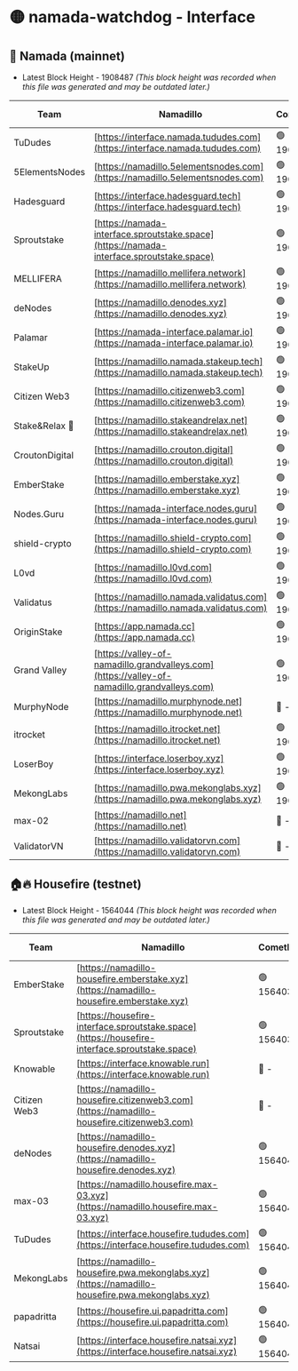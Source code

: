 # 🟡 namada-watchdog - Interface

## 🚀 Namada (mainnet)
- Latest Block Height - 1908487 *(This block height was recorded when this file was generated and may be outdated later.)*

| Team | Namadillo | CometBFT | Indexer | MASP Indexer |
|-|-|-|-|-|
| TuDudes | [https://interface.namada.tududes.com](https://interface.namada.tududes.com) | 🟢 1908466 | 🟢 1908466 | 🟢 1908466 |
| 5ElementsNodes | [https://namadillo.5elementsnodes.com](https://namadillo.5elementsnodes.com) | 🟢 1908467 | 🟢 1908466 | 🟢 1908466 |
| Hadesguard | [https://interface.hadesguard.tech](https://interface.hadesguard.tech) | 🟢 1908467 | 🟢 1908467 | 🟢 1908467 |
| Sproutstake | [https://namada-interface.sproutstake.space](https://namada-interface.sproutstake.space) | 🟢 1908468 | 🟢 1908468 | 🟢 1908468 |
| MELLIFERA | [https://namadillo.mellifera.network](https://namadillo.mellifera.network) | 🟢 1908469 | 🟢 1908469 | 🟢 1908469 |
| deNodes | [https://namadillo.denodes.xyz](https://namadillo.denodes.xyz) | 🟢 1908469 | 🔴 1889999 | 🟢 1908469 |
| Palamar | [https://namada-interface.palamar.io](https://namada-interface.palamar.io) | 🟢 1908470 | 🔴 1889999 | 🟢 1908470 |
| StakeUp | [https://namadillo.namada.stakeup.tech](https://namadillo.namada.stakeup.tech) | 🟢 1908471 | 🟢 1908470 | 🟢 1908470 |
| Citizen Web3 | [https://namadillo.citizenweb3.com](https://namadillo.citizenweb3.com) | 🟢 1908471 | 🟢 1908471 | 🟢 1908471 |
| Stake&Relax 🦥 | [https://namadillo.stakeandrelax.net](https://namadillo.stakeandrelax.net) | 🟢 1908472 | 🔴 - | 🟢 1908474 |
| CroutonDigital | [https://namadillo.crouton.digital](https://namadillo.crouton.digital) | 🟢 1908474 | 🔴 - | 🟢 1908475 |
| EmberStake | [https://namadillo.emberstake.xyz](https://namadillo.emberstake.xyz) | 🟢 1908475 | 🟢 1908475 | 🟢 1908475 |
| Nodes.Guru | [https://namada-interface.nodes.guru](https://namada-interface.nodes.guru) | 🟢 1908476 | 🔴 1889999 | 🟢 1908476 |
| shield-crypto | [https://namadillo.shield-crypto.com](https://namadillo.shield-crypto.com) | 🟢 1908476 | 🟢 1908476 | 🟢 1908477 |
| L0vd | [https://namadillo.l0vd.com](https://namadillo.l0vd.com) | 🟢 1908477 | 🔴 1889999 | 🟢 1908477 |
| Validatus | [https://namadillo.namada.validatus.com](https://namadillo.namada.validatus.com) | 🟢 1908478 | 🔴 1889999 | 🔴 1095088 |
| OriginStake | [https://app.namada.cc](https://app.namada.cc) | 🟢 1908478 | 🟢 1908478 | 🟢 1908478 |
| Grand Valley | [https://valley-of-namadillo.grandvalleys.com](https://valley-of-namadillo.grandvalleys.com) | 🟢 1908478 | 🟢 1908478 | 🟢 1908478 |
| MurphyNode | [https://namadillo.murphynode.net](https://namadillo.murphynode.net) | 🔴 - | 🔴 - | 🔴 - |
| itrocket | [https://namadillo.itrocket.net](https://namadillo.itrocket.net) | 🟢 1908484 | 🔴 - | 🟢 1908486 |
| LoserBoy | [https://interface.loserboy.xyz](https://interface.loserboy.xyz) | 🟢 1908486 | 🟢 1908486 | 🟢 1908486 |
| MekongLabs | [https://namadillo.pwa.mekonglabs.xyz](https://namadillo.pwa.mekonglabs.xyz) | 🟢 1908487 | 🟢 1908487 | 🟢 1908487 |
| max-02 | [https://namadillo.net](https://namadillo.net) | 🔴 - | 🔴 - | 🔴 - |
| ValidatorVN | [https://namadillo.validatorvn.com](https://namadillo.validatorvn.com) | 🔴 - | 🔴 - | 🔴 - |

## 🏠🔥 Housefire (testnet)
- Latest Block Height - 1564044 *(This block height was recorded when this file was generated and may be outdated later.)*

| Team | Namadillo | CometBFT | Indexer | MASP Indexer |
|-|-|-|-|-|
| EmberStake | [https://namadillo-housefire.emberstake.xyz](https://namadillo-housefire.emberstake.xyz) | 🟢 1564038 | 🟢 1564038 | 🟢 1564038 |
| Sproutstake | [https://housefire-interface.sproutstake.space](https://housefire-interface.sproutstake.space) | 🟢 1564038 | 🟢 1564038 | 🟢 1564038 |
| Knowable | [https://interface.knowable.run](https://interface.knowable.run) | 🔴 - | 🔴 - | 🔴 - |
| Citizen Web3 | [https://namadillo-housefire.citizenweb3.com](https://namadillo-housefire.citizenweb3.com) | 🔴 - | 🔴 - | 🔴 - |
| deNodes | [https://namadillo-housefire.denodes.xyz](https://namadillo-housefire.denodes.xyz) | 🟢 1564042 | 🟢 1564042 | 🟢 1564042 |
| max-03 | [https://namadillo.housefire.max-03.xyz](https://namadillo.housefire.max-03.xyz) | 🟢 1564042 | 🟢 1564042 | 🟢 1564042 |
| TuDudes | [https://interface.housefire.tududes.com](https://interface.housefire.tududes.com) | 🟢 1564043 | 🟢 1564043 | 🟢 1564042 |
| MekongLabs | [https://namadillo-housefire.pwa.mekonglabs.xyz](https://namadillo-housefire.pwa.mekonglabs.xyz) | 🟢 1564043 | 🟢 1564043 | 🟢 1564043 |
| papadritta | [https://housefire.ui.papadritta.com](https://housefire.ui.papadritta.com) | 🟢 1564043 | 🟢 1564043 | 🟢 1564043 |
| Natsai | [https://interface.housefire.natsai.xyz](https://interface.housefire.natsai.xyz) | 🟢 1564044 | 🟢 1564044 | 🟢 1564044 |

